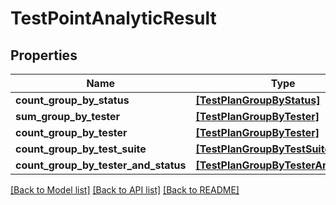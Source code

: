 # TestPointAnalyticResult


## Properties
Name | Type | Description | Notes
------------ | ------------- | ------------- | -------------
**count_group_by_status** | [**[TestPlanGroupByStatus]**](TestPlanGroupByStatus.md) |  | [optional] 
**sum_group_by_tester** | [**[TestPlanGroupByTester]**](TestPlanGroupByTester.md) |  | [optional] 
**count_group_by_tester** | [**[TestPlanGroupByTester]**](TestPlanGroupByTester.md) |  | [optional] 
**count_group_by_test_suite** | [**[TestPlanGroupByTestSuite]**](TestPlanGroupByTestSuite.md) |  | [optional] 
**count_group_by_tester_and_status** | [**[TestPlanGroupByTesterAndStatus]**](TestPlanGroupByTesterAndStatus.md) |  | [optional] 

[[Back to Model list]](../README.md#documentation-for-models) [[Back to API list]](../README.md#documentation-for-api-endpoints) [[Back to README]](../README.md)


